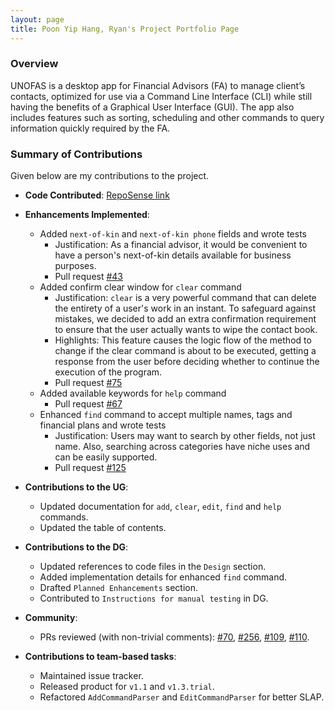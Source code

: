 ```yaml
---
layout: page
title: Poon Yip Hang, Ryan's Project Portfolio Page
---
```


### Overview

UNOFAS is a desktop app for Financial Advisors (FA) to manage client’s contacts, optimized for use via a Command Line
Interface (CLI) while still having the benefits of a Graphical User Interface (GUI). The app also includes features
such as sorting, scheduling and other commands to query information quickly required by the FA.

### Summary of Contributions

Given below are my contributions to the project.

* **Code Contributed**: [RepoSense link](https://nus-cs2103-ay2324s1.github.io/tp-dashboard/?search=sopa301&breakdown=true)


* **Enhancements Implemented**:
  * Added `next-of-kin` and `next-of-kin phone` fields and wrote tests
    * Justification: As a financial advisor, it would be convenient to have a person's next-of-kin details available for
    business purposes.
    * Pull request [#43](https://github.com/AY2324S1-CS2103T-F12-1/tp/pull/43)
  * Added confirm clear window for `clear` command
    * Justification: `clear` is a very powerful command that can delete the entirety of a user's work in an instant. To
    safeguard against mistakes, we decided to add an extra confirmation requirement to ensure that the user actually wants
    to wipe the contact book.
    * Highlights: This feature causes the logic flow of the method to change if the clear command is about to be executed, getting a response from the user before deciding whether to continue the execution of the program.
    * Pull request [#75](https://github.com/AY2324S1-CS2103T-F12-1/tp/pull/75)
  * Added available keywords for `help` command
    * Pull request [#67](https://github.com/AY2324S1-CS2103T-F12-1/tp/pull/67)
  * Enhanced `find` command to accept multiple names, tags and financial plans and wrote tests
    * Justification: Users may want to search by other fields, not just name. Also, searching across categories have
    niche uses and can be easily supported.
    * Pull request [#125](https://github.com/AY2324S1-CS2103T-F12-1/tp/pull/125)


* **Contributions to the UG**:
  * Updated documentation for `add`, `clear`, `edit`, `find` and `help` commands.
  * Updated the table of contents.


* **Contributions to the DG**:
  * Updated references to code files in the `Design` section.
  * Added implementation details for enhanced `find` command.
  * Drafted `Planned Enhancements` section.
  * Contributed to `Instructions for manual testing` in DG.


* **Community**:
  * PRs reviewed (with non-trivial comments): [#70](https://github.com/AY2324S1-CS2103T-F12-1/tp/pull/70),
    [#256](https://github.com/AY2324S1-CS2103T-F12-1/tp/pull/256),
    [#109](https://github.com/AY2324S1-CS2103T-F12-1/tp/pull/109),
    [#110](https://github.com/AY2324S1-CS2103T-F12-1/tp/pull/110).


* **Contributions to team-based tasks**:
  * Maintained issue tracker.
  * Released product for `v1.1` and `v1.3.trial`.
  * Refactored `AddCommandParser` and `EditCommandParser` for better SLAP.
